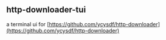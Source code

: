 ## http-downloader-tui

a terminal ui for [https://github.com/ycysdf/http-downloader](https://github.com/ycysdf/http-downloader)
